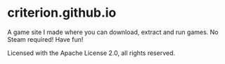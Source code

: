 # criterion.github.io
A game site I made where you can download, extract and run games. No Steam required!
Have fun!

Licensed with the Apache License 2.0, all rights reserved.